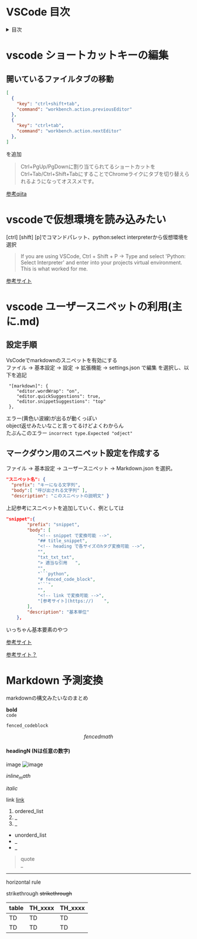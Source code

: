 # VSCode 目次
<details>
<summary>目次</summary>

- [VSCode 目次](#vscode-目次)
- [vscode ショートカットキーの編集](#vscode-ショートカットキーの編集)
	- [開いているファイルタブの移動](#開いているファイルタブの移動)
- [vscodeで仮想環境を読み込みたい](#vscodeで仮想環境を読み込みたい)
- [vscode ユーザースニペットの利用(主に.md)](#vscode-ユーザースニペットの利用主にmd)
	- [設定手順](#設定手順)
	- [マークダウン用のスニペット設定を作成する](#マークダウン用のスニペット設定を作成する)
- [Markdown 予測変換](#markdown-予測変換)
			- [headingN (Nは任意の数字)](#headingn-nは任意の数字)

</details>

# vscode ショートカットキーの編集
## 開いているファイルタブの移動
```json
[
  {
    "key": "ctrl+shift+tab",
    "command": "workbench.action.previousEditor"
  },
  {
    "key": "ctrl+tab",
    "command": "workbench.action.nextEditor"
  },
]
```
を追加  
> Ctrl+PgUp/PgDownに割り当てられてるショートカットをCtrl+Tab/Ctrl+Shift+TabにすることでChromeライクにタブを切り替えられるようになってオススメです。


<!-- link で変換可能 -->
[参考qiita](https://qiita.com/TakahiRoyte/items/cdab6fca64da386a690b#%E6%A4%9C%E7%B4%A2%E3%81%A8%E7%BD%AE%E6%8F%9B-search-and-replace)  

# vscodeで仮想環境を読み込みたい

[ctrl] [shift] [p]でコマンドパレット、python:select interpreterから仮想環境を選択
> If you are using VSCode, Ctrl + Shift + P -> Type and select 'Python: Select Interpreter' and enter into your projects virtual environment. This is what worked for me.   

[参考サイト](https://stackoverflow.com/questions/65369567/import-rest-framework-could-not-be-resolved-but-i-have-installed-djangorestfr)    

<!-- snippet で変換可能 -->
# vscode ユーザースニペットの利用(主に.md)
## 設定手順
VsCodeでmarkdownのスニペットを有効にする  
ファイル → 基本設定 → 設定 → 拡張機能 → settings.json で編集 を選択し、以下を追記  

```json: settings.json
 "[markdown]": {
    "editor.wordWrap": "on",
    "editor.quickSuggestions": true,
    "editor.snippetSuggestions": "top"
 },
```
エラー(黄色い波線)が出るが動くっぽい  
object返せみたいなこと言ってるけどよくわからん  
たぶんこのエラー `incorrect type.Expected "odject"`

## マークダウン用のスニペット設定を作成する
ファイル → 基本設定 → ユーザースニペット → Markdown.json を選択。

```json:Markdown.json
"スニペット名": { 
  "prefix": "キーになる文字列", 
  "body":[ "呼び出される文字列" ], 
  "description": "このスニペットの説明文" }
```
上記参考にスニペットを追加していく、例としては

```json
"snippet":{
		"prefix": "snippet",
		"body": [
			"<!-- snippet で変換可能 -->",
			"## title_snippet",
			"<!-- heading で各サイズのhタグ変換可能 -->",
			"",
			"txt_txt_txt",
			"> 適当な引用   ",
			"",
			"```python",
			"# fenced_code_block",
			"```",
			"",
			"<!-- link で変換可能 -->",
			"[参考サイト](https://)    ",
		],
		"description": "基本単位"
	},
```
いっちゃん基本要素のやつ

<!-- link で変換可能 -->
[参考サイト](https://maasaablog.com/tools/visual-studio-code/1762/#toc12)  
  
[参考サイト？](https://qiita.com/12345/items/97ba616d530b4f692c97)

# Markdown 予測変換
markdownの構文みたいなのまとめ

**bold**  
`code`

```python:test.py
fenced_codeblock
```

$$
fenced math
$$

#### headingN (Nは任意の数字)
image ![image](https://)  

$inline_math$  

*italic*  

link [link](https://)  

1. ordered_list
2. _
3. _

- unorderd_list
- _
- _

> quote  
> _

----------
horizontal rule

strikethrough ~~strikethrough~~  

| table | TH_xxxx | TH_xxxx |
| --- | --- | --- |
| TD | TD | TD |
| TD | TD | TD |